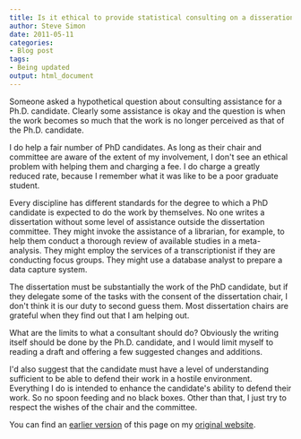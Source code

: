 ```yaml
---
title: Is it ethical to provide statistical consulting on a disseration to a Ph.D. candidate
author: Steve Simon
date: 2011-05-11
categories:
- Blog post
tags:
- Being updated
output: html_document
---
```


Someone asked a hypothetical question about consulting assistance for a Ph.D. candidate. Clearly some assistance is okay and the question is when the work becomes so much that the work is no longer perceived as that of the Ph.D. candidate.

<!---More--->

I do help a fair number of PhD candidates. As long as their chair and committee are aware of the extent of my involvement, I don't see an ethical problem with helping them and charging a fee. I do charge a greatly reduced rate, because I remember what it was like to be a poor graduate student.

Every discipline has different standards for the degree to which a PhD candidate is expected to do the work by themselves. No one writes a dissertation without some level of assistance outside the dissertation committee. They might invoke the assistance of a librarian, for example, to help them conduct a thorough review of available studies in a meta-analysis. They might employ the services of a transcriptionist if they are conducting focus groups. They might use a database analyst to prepare a data capture system.

The dissertation must be substantially the work of the PhD candidate, but if they delegate some of the tasks with the consent of the dissertation chair, I don't think it is our duty to second guess them. Most dissertation chairs are grateful when they find out that I am helping out.

What are the limits to what a consultant should do? Obviously the writing itself should be done by the Ph.D. candidate, and I would limit myself to reading a draft and offering a few suggested changes and additions.

I'd also suggest that the candidate must have a level of understanding sufficient to be able to defend their work in a hostile environment. Everything I do is intended to enhance the candidate's ability to defend their work. So no spoon feeding and no black boxes. Other than that, I just try to respect the wishes of the chair and the committee.

You can find an [earlier version][sim1] of this page on my [original website][sim2].

[sim1]: http://www.pmean.com/11/DissertationConsulting.html
[sim2]: http://www.pmean.com/original_site.html 
